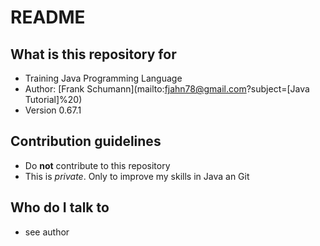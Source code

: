 # README

## What is this repository for

*   Training Java Programming Language
*   Author: [Frank Schumann](mailto:fjahn78@gmail.com?subject=[Java Tutorial]%20)
*   Version 0.67.1

## Contribution guidelines

*   Do __not__ contribute to this repository
*   This is _private_. Only to improve my skills in Java an Git

## Who do I talk to

*   see author
